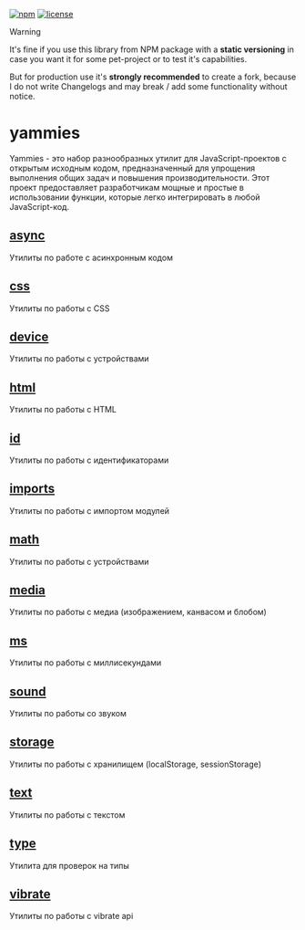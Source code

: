 [![npm](https://img.shields.io/npm/v/yammies)](https://www.npmjs.com/package/yammies) 
[![license](https://img.shields.io/npm/l/yammies)](https://github.com/js2me/yammies/blob/master/LICENSE)  


> [!WARNING]  
> It's fine if you use this library from NPM package with a **static versioning** in case you
> want it for some pet-project or to test it's capabilities.
>
> But for production use it's **strongly recommended** to create a fork, because I do not write
> Changelogs and may break / add some functionality without notice.  

# yammies  

Yammies - это набор разнообразных утилит для JavaScript-проектов с открытым исходным кодом, предназначенный для упрощения выполнения общих задач и повышения производительности. Этот проект предоставляет разработчикам мощные и простые в использовании функции, которые легко интегрировать в любой JavaScript-код.  

## [async](src/async.ts)  
Утилиты по работе с асинхронным кодом  

## [css](src/css.ts)  
Утилиты по работы с CSS  

## [device](src/device.ts)  
Утилиты по работы с устройствами  

## [html](src/html.ts)  
Утилиты по работы с HTML  

## [id](src/id.ts)  
Утилиты по работы с идентификаторами  

## [imports](src/imports.ts)  
Утилиты по работы с импортом модулей  

## [math](src/math.ts)  
Утилиты по работы с устройствами  

## [media](src/media.ts)  
Утилиты по работы с медиа (изображением, канвасом и блобом)  

## [ms](src/ms.ts)  
Утилиты по работы с миллисекундами  

## [sound](src/sound.ts)  
Утилиты по работы со звуком  

## [storage](src/storage.ts)  
Утилиты по работы с хранилищем (localStorage, sessionStorage)  

## [text](src/text.ts)  
Утилиты по работы с текстом  

## [type](src/type-guard.ts)  
Утилита для проверок на типы  

## [vibrate](src/vibrate.ts)  
Утилиты по работы с vibrate api  
